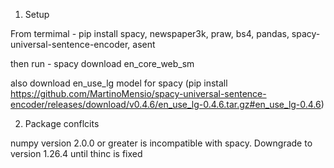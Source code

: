 1. Setup

  From termimal - pip install spacy, newspaper3k, praw, bs4, pandas, spacy-universal-sentence-encoder, asent

  then run - spacy download en_core_web_sm

  also download en_use_lg model for spacy (pip install https://github.com/MartinoMensio/spacy-universal-sentence-encoder/releases/download/v0.4.6/en_use_lg-0.4.6.tar.gz#en_use_lg-0.4.6)

2. Package conflcits
   
  numpy version 2.0.0 or greater is incompatible with spacy. Downgrade to version 1.26.4 until thinc is fixed
